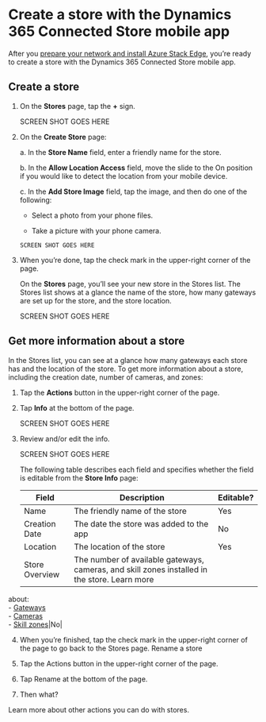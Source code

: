 

# Create a store with the Dynamics 365 Connected Store mobile app

After you [prepare your network and install Azure Stack Edge](ase-install.md), you’re ready to create a store with the 
Dynamics 365 Connected Store mobile app. 


## Create a store

1. On the **Stores** page, tap the **+** sign.

     SCREEN SHOT GOES HERE
  
2. On the **Create Store** page:

   a. In the **Store Name** field, enter a friendly name for the store.

   b. In the **Allow Location Access** field, move the slide to the On position if you would like to detect the location from your 
mobile device.

   c. In the **Add Store Image** field, tap the image, and then do one of the following:

      - Select a photo from your phone files.

      - Take a picture with your phone camera.
    
       SCREEN SHOT GOES HERE
 
3.	When you’re done, tap the check mark in the upper-right corner of the page.

    On the **Stores** page, you’ll see your new store in the Stores list. The Stores list shows at a glance the name of the store, 
    how many gateways are set up for the store, and the store location.
    
    SCREEN SHOT GOES HERE
    
 ## Get more information about a store
 
In the Stores list, you can see at a glance how many gateways each store has and the location of the store. To get more information 
about a store, including the creation date, number of cameras, and zones:

1. Tap the **Actions** button in the upper-right corner of the page.

2. Tap **Info** at the bottom of the page.

    SCREEN SHOT GOES HERE
 
3. Review and/or edit the info. 

    SCREEN SHOT GOES HERE
    
    The following table describes each field and specifies whether the field is editable from the **Store Info** page:

    |Field|Description|Editable?|
    |----------------------|--------------------------------------------|--------|
    |Name|The friendly name of the store|Yes|
    |Creation Date|The date the store was added to the app|No|
    |Location|The location of the store|Yes|
    |Store Overview|The number of available gateways, cameras, and skill zones installed in the store. Learn more 
about:<br>- [Gateways](mobile-app-pair-gateway.md)<br>- [Cameras](mobile-app-add-cameras.md)<br>- [Skill zones](mobile-app-add-skill.md)|No|

4.	When you’re finished, tap the check mark in the upper-right corner of the page to go back to the Stores page.
Rename a store
1.	Tap the Actions button in the upper-right corner of the page. 
2.	Tap Rename at the bottom of the page.
 
3.	Then what?

 
 
Learn more about other actions you can do with stores.
